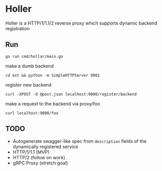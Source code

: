 # Holler
Holler is a HTTP/1/1.1/2 reverse proxy which supports dynamic backend registration

## Run 
```
go run cmd/hollar/main.go
```

make a dumb backend
```
cd ext && python -m SimpleHTTPServer 9001
```

register new backend
```
curl -XPOST -d @post.json localhost:9000/register/backend
```

make a request to the backend via proxy/foo
```
curl localhost:9000/foo
```

## TODO
- Autogenerate swagger-like spec from `description` fields of the dynamically registered service
- HTTP/1/1.1 (MVP)
- HTTP/2 (follow on work)
- gRPC Proxy (stretch goal)

